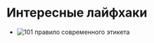 # Интересные лайфхаки

* ![101 правило современного этикета](https://lifehacker.ru/special/etiquette/?utm_source=spec&utm_medium=tilda&utm_campaign=longreads)
